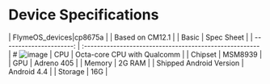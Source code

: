 # Device Specifications


|                FlymeOS_devices|cp8675a                                            |
|                    Based on CM12.1                                                |
|                   Basic | Spec Sheet                                              |
| ----------------------: | :------------------------------------------------------ | # ![image](http://i.miaosu.bid/data/f_46942703.jpg)
|                     CPU | Octa-core CPU with Qualcomm                             |
|                 Chipset | MSM8939                                                 |
|                     GPU | Adreno 405                                              |
|                  Memory | 2G RAM                                                  |
| Shipped Android Version | Android 4.4                                             |
|                 Storage | 16G                                                     |







